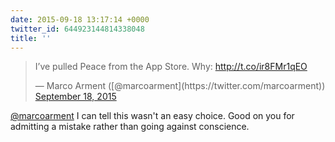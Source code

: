 ```yaml
---
date: 2015-09-18 13:17:14 +0000
twitter_id: 644923144814338048
title: ''
---
```


<blockquote class="twitter-tweet"><p lang="en" dir="ltr">I’ve pulled Peace from the App Store. Why: <a href="http://t.co/ir8FMr1qEO">http://t.co/ir8FMr1qEO</a></p>&mdash; Marco Arment ([@marcoarment](https://twitter.com/marcoarment)) <a href="https://twitter.com/marcoarment/status/644917185949921282?ref_src=twsrc%5Etfw">September 18, 2015</a></blockquote>
<script async src="https://platform.twitter.com/widgets.js" charset="utf-8"></script>

[@marcoarment](https://twitter.com/marcoarment) I can tell this wasn't an easy choice. Good on you for admitting a mistake rather than going against conscience.

